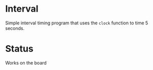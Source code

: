 # Interval

Simple interval timing program that uses the `clock`
function to time 5 seconds.

# Status

Works on the board
